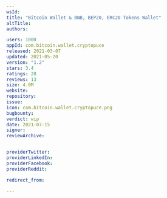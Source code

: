 ```yaml
---
wsId: 
title: "Bitcoin Wallet & BNB, BEP20, ERC20 Tokens Wallet"
altTitle: 
authors:

users: 1000
appId: com.bitcoin.wallet.cryptopuce
released: 2021-03-07
updated: 2021-05-20
version: "1.2"
stars: 3.4
ratings: 28
reviews: 13
size: 4.0M
website: 
repository: 
issue: 
icon: com.bitcoin.wallet.cryptopuce.png
bugbounty: 
verdict: wip
date: 2021-07-15
signer: 
reviewArchive:


providerTwitter: 
providerLinkedIn: 
providerFacebook: 
providerReddit: 

redirect_from:

---
```



